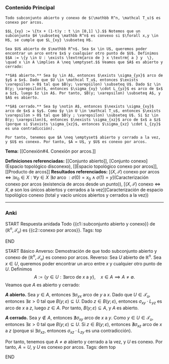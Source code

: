 ### Contenido Principal

```ad-proposition
Todo subconjunto abierto y conexo de $(\mathbb R^n, \mathcal T_u)$ es conexo por arcos.
```

```ad-note
$$L_{xy} := \{tx + (1-t)y : t \in [0,1] \}.$$ Notemos que un subconjunto $H \subseteq \mathbb R^n$ es convexo si $\forall x,y \in H$, se cumple que $L_{xy} \subseteq H$. 
```

```ad-proof
Sea $U$ abierto de $\mathbb R^n$. Sea $x \in U$, queremos poder encontrar un arco entre $x$ y cualquier otro punto de $U$. Definimos $$A := \{y \in U : \exists \textrm{arco de } x \textrm{ a } y  \}, \quad x \in A \implies A \neq \emptyset.$$ Veamos que $A$ es abierto y cerrado:

**$A$ abierto.** Sea $y \in A$, entonces $\exists \sigma_{yx}$ arco de $y$ a $x$. Dado que $U \in \mathcal T_u$, entonces $\exists \varepsilon > 0$ tal que $B(y; \varepsilon) \subseteq U$. Dado $z \in B(y; \varepsilon)$, entonces $\sigma_{xy} \cdot L_{yz}$ es arco de $x$ a $z$, luego $z \in A$. Por tanto, $B(y; \varepsilon) \subseteq A$, y $A$ es abierto.

**$A$ cerrado.** Sea $y \notin A$, entonces $\nexists \sigma_{xy}$ arco de $x$ a $y$. Como $y \in U \in \mathcal T_u$, entonces $\exists \varepsilon > 0$ tal que $B(y ; \varepsilon) \subseteq U$. Si $z \in B(y; \varepsilon)$, entonces $\nexists \sigma_{xz}$ arco de $x$ a $z$ (porque si $\exists \sigma_{xz}$, entonces $\sigma_{xz} \cdot L_{zy}$ es una contradicción).

Por tanto, tenemos que $A \neq \emptyset$ abierto y cerrado a la vez, y $U$ es conexo. Por tanto, $A = U$, y $U$ es conexo por arcos.
```

**Tema:** [[Conexión#4. Conexión por arcos.]]

**Definiciones referenciadas:** [[Conjunto abierto]], [Conjunto conexo](Espacio topológico disconexo), [[Espacio topológico conexo por arcos]], [[Producto de arcos]]
**Resultados referenciados:** [$(X, \mathcal T)$ conexo por arcos $\iff \, \exists x_0 \in X : \forall y \in X \, \, \exists \sigma$ arco $: \sigma(0) = x_0 \land \sigma(1) = y$](Caracterización conexo por arcos (existencia de arcos desde un punto)), [$(X, \mathcal T)$ conexo $\iff$ $X, \emptyset$ son los únicos abiertos y cerrados a la vez](Caracterización de espacio topológico conexo (total y vacío unicos abiertos y cerrados a la vez))

---
### Anki

START
Respuesta anidada
Todo {{c1::subconjunto abierto y conexo}} de $(\mathbb R^n, \mathcal T_u)$ es {{c2::conexo por arcos}}.
Tags: top
<!--ID: 1733393497244-->
END

START
Básico
Anverso: Demostración de que todo subconjunto abierto y conexo de $(\mathbb R^n, \mathcal T_u)$ es conexo por arcos.
Reverso: Sea $U$ abierto de $\mathbb R^n$. Sea $x \in U$, queremos poder encontrar un arco entre $x$ y cualquier otro punto de $U$. Definimos $$A := \{y \in U : \exists \textrm{arco de } x \textrm{ a } y  \}, \quad x \in A \implies A \neq \emptyset.$$ Veamos que $A$ es abierto y cerrado:

**$A$ abierto.** Sea $y \in A$, entonces $\exists \sigma_{yx}$ arco de $y$ a $x$. Dado que $U \in \mathcal T_u$, entonces $\exists \varepsilon > 0$ tal que $B(y; \varepsilon) \subseteq U$. Dado $z \in B(y; \varepsilon)$, entonces $\sigma_{xy} \cdot L_{yz}$ es arco de $x$ a $z$, luego $z \in A$. Por tanto, $B(y; \varepsilon) \subseteq A$, y $A$ es abierto.

**$A$ cerrado.** Sea $y \notin A$, entonces $\nexists \sigma_{xy}$ arco de $x$ a $y$. Como $y \in U \in \mathcal T_u$, entonces $\exists \varepsilon > 0$ tal que $B(y ; \varepsilon) \subseteq U$. Si $z \in B(y; \varepsilon)$, entonces $\nexists \sigma_{xz}$ arco de $x$ a $z$ (porque si $\exists \sigma_{xz}$, entonces $\sigma_{xz} \cdot L_{zy}$ es una contradicción).

Por tanto, tenemos que $A \neq \emptyset$ abierto y cerrado a la vez, y $U$ es conexo. Por tanto, $A = U$, y $U$ es conexo por arcos.
Tags: dem top
<!--ID: 1733393497250-->
END

